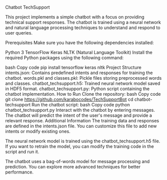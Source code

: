 Chatbot TechSupport

This project implements a simple chatbot with a focus on providing technical support responses. The chatbot is trained using a neural network and natural language processing techniques to understand and respond to user queries.

Prerequisites
Make sure you have the following dependencies installed:

Python 3
TensorFlow
Keras
NLTK (Natural Language Toolkit)
Install the required Python packages using the following command:

bash
Copy code
pip install tensorflow keras nltk
Project Structure
intents.json: Contains predefined intents and responses for training the chatbot.
words.pkl and classes.pkl: Pickle files storing preprocessed words and classes.
chatbot_techsupport.h5: Trained neural network model saved in HDF5 format.
chatbot_techsupport.py: Python script containing the chatbot implementation.
How to Run
Clone the repository:
bash
Copy code
git clone https://github.com/karabocodes/TechSupportBot
cd chatbot-techsupport
Run the chatbot script:
bash
Copy code
python chatbot_techsupport.py
Interact with the chatbot by entering messages. The chatbot will predict the intent of the user's message and provide a relevant response.
Additional Information
The training data and responses are defined in the intents.json file. You can customize this file to add new intents or modify existing ones.

The neural network model is trained using the chatbot_techsupport.h5 file. If you want to retrain the model, you can modify the training code in the script and run it.

The chatbot uses a bag-of-words model for message processing and prediction. You can explore more advanced techniques for better performance.
